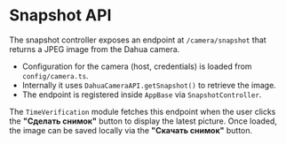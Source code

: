 # Snapshot API

The snapshot controller exposes an endpoint at `/camera/snapshot` that returns a JPEG image from the Dahua camera.

- Configuration for the camera (host, credentials) is loaded from `config/camera.ts`.
- Internally it uses `DahuaCameraAPI.getSnapshot()` to retrieve the image.
- The endpoint is registered inside `AppBase` via `SnapshotController`.

The `TimeVerification` module fetches this endpoint when the user clicks the **"Сделать снимок"** button to display the latest picture. Once loaded, the image can be saved locally via the **"Скачать снимок"** button.
